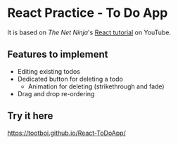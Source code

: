 # React Practice - To Do App
It is based on *The Net Ninja*'s [React tutorial](https://www.youtube.com/watch?v=ur6I5m2nTvk&list=PL4cUxeGkcC9ixPU-QkScoRBVxtPPzVjrQ) on YouTube.

## Features to implement
- Editing existing todos
- Dedicated button for deleting a todo
  - Animation for deleting (strikethrough and fade)
- Drag and drop re-ordering

## Try it here
https://tootboi.github.io/React-ToDoApp/